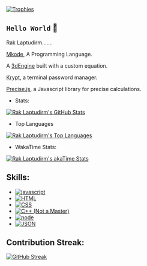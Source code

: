 [![Trophies](https://github-profile-trophy.vercel.app/?username=raklaptudirm&theme=monokai&column=4&no-frame=true)](https://github.com/ryo-ma/github-profile-trophy)
## `Hello World` 👋
Rak Laptudirm.......

[Mkode](https://github.com/MkodeLang), A Programming Language.

A [3dEngine](https://github.com/raklaptudirm/3dEngine) built with a custom equation.

[Krypt](https://github.com/raklaptudirm/Krypt), a terminal password manager.

[Precise.js](https://github.com/raklaptudirm/Precise.js), a Javascript library for precise calculations.



- Stats:

[![Rak Laptudirm's GitHub Stats](https://github-readme-stats.vercel.app/api?username=raklaptudirm&show_icons=true&hide_border=true&bg_color=000&text_color=FFF)](https://github.com/anuraghazra/github-readme-stats)

- Top Languages

[![Rak Laptudirm's Top Languages](https://github-readme-stats.vercel.app/api/top-langs/?username=raklaptudirm&layout=compact&hide_border=true&bg_color=000&text_color=FFF)](https://github.com/anuraghazra/github-readme-stats)

- WakaTime Stats:

[![Rak Laptudirm's akaTime Stats](https://github-readme-stats.vercel.app/api/wakatime?username=raklaptudirm&layout=compact&bg_color=000&text_color=FFF&hide_border=true)](https://github.com/anuraghazra/github-readme-stats)

## Skills:

- [![javascript](https://img.shields.io/badge/JavaScript-323330?style=for-the-badge&logo=javascript&logoColor=F7DF1E)](https://www.javascript.com/)
- [![HTML](https://img.shields.io/badge/HTML-E34F26?style=for-the-badge&logo=HTML5&logoColor=white)](https://html.com/)
- [![CSS](https://img.shields.io/badge/CSS-1572B6?style=for-the-badge&logo=CSS3&logoColor=white)](https://www.w3schools.com/css/)
- [![C++ (Not a Master)](https://img.shields.io/badge/C%2B%2B-00599C?style=for-the-badge&logo=C%2B%2B&logoColor=white)](https://www.cplusplus.com/doc/tutorial/)
- [![node](https://img.shields.io/badge/NODE.JS-339933?style=for-the-badge&logo=Node.js&logoColor=white)](https://nodejs.org/en/)
- [![JSON](https://img.shields.io/badge/JSON-000000?style=for-the-badge&logo=JSON&logoColor=white)](https://www.json.org/json-en.html)

<!--- [![python](https://img.shields.io/badge/Python-3776AB?style=for-the-badge&logo=python&logoColor=white)](https://www.python.org/) -->
## Contribution Streak:
[![GitHub Streak](http://github-readme-streak-stats.herokuapp.com?user=raklaptudirm&theme=react)](https://git.io/streak-stats)
